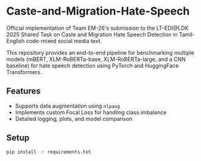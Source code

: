 # Caste-and-Migration-Hate-Speech
Official implementation of Team EM-26's submission to the LT-EDI@LDK 2025 Shared Task on Caste and Migration Hate Speech Detection in Tamil-English code-mixed social media text.


This repository provides an end-to-end pipeline for benchmarking multiple models (mBERT, XLM-RoBERTa-base, XLM-RoBERTa-large, and a CNN baseline) for hate speech detection using PyTorch and HuggingFace Transformers.

## Features

- Supports data augmentation using `nlpaug`
- Implements custom Focal Loss for handling class imbalance
- Detailed logging, plots, and model comparison

## Setup

```bash
pip install -r requirements.txt
